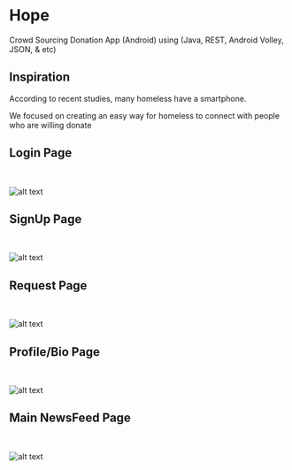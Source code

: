 # Hope
Crowd Sourcing Donation App (Android) using (Java, REST, Android Volley, JSON, & etc)
&nbsp;

## Inspiration
According to recent studies, many homeless have a smartphone.
&nbsp;

We focused on creating an easy way for homeless to connect with people who are willing donate
&nbsp;

## Login Page
&nbsp;

![alt text](https://github.com/whl827/Hope/blob/master/Pictures/Login.png)
&nbsp;

## SignUp Page
&nbsp;

![alt text](https://github.com/whl827/Hope/blob/master/Pictures/2.jpg)
&nbsp;

## Request Page
&nbsp;

![alt text](https://github.com/whl827/Hope/blob/master/Pictures/3.jpg)
&nbsp;

## Profile/Bio Page
&nbsp;

![alt text](https://github.com/whl827/Hope/blob/master/Pictures/4.PNG)
&nbsp;

## Main NewsFeed Page
&nbsp;

![alt text](https://github.com/whl827/Hope/blob/master/Pictures/5.PNG)
